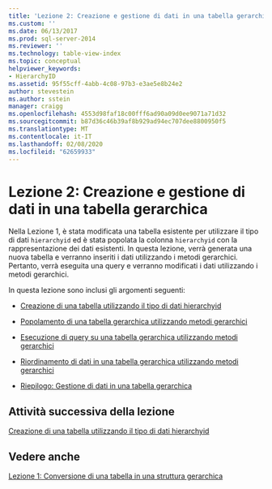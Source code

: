 ```yaml
---
title: 'Lezione 2: Creazione e gestione di dati in una tabella gerarchica | Microsoft Docs'
ms.custom: ''
ms.date: 06/13/2017
ms.prod: sql-server-2014
ms.reviewer: ''
ms.technology: table-view-index
ms.topic: conceptual
helpviewer_keywords:
- HierarchyID
ms.assetid: 95f55cff-4abb-4c08-97b3-e3ae5e8b24e2
author: stevestein
ms.author: sstein
manager: craigg
ms.openlocfilehash: 4553d98faf18c00fff6ad90a09d0ee9071a71d32
ms.sourcegitcommit: b87d36c46b39af8b929ad94ec707dee8800950f5
ms.translationtype: MT
ms.contentlocale: it-IT
ms.lasthandoff: 02/08/2020
ms.locfileid: "62659933"
---
```

# <a name="lesson-2-creating-and-managing-data-in-a-hierarchical-table"></a>Lezione 2: Creazione e gestione di dati in una tabella gerarchica
  Nella Lezione 1, è stata modificata una tabella esistente per utilizzare il tipo di dati `hierarchyid` ed è stata popolata la colonna `hierarchyid` con la rappresentazione dei dati esistenti. In questa lezione, verrà generata una nuova tabella e verranno inseriti i dati utilizzando i metodi gerarchici. Pertanto, verrà eseguita una query e verranno modificati i dati utilizzando i metodi gerarchici.  
  
 In questa lezione sono inclusi gli argomenti seguenti:  
  
-   [Creazione di una tabella utilizzando il tipo di dati hierarchyid](lesson-2-1-creating-a-table-using-the-hierarchyid-data-type.md)  
  
-   [Popolamento di una tabella gerarchica utilizzando metodi gerarchici](lesson-2-2-populating-a-hierarchical-table-using-hierarchical-methods.md)  
  
-   [Esecuzione di query su una tabella gerarchica utilizzando metodi gerarchici](lesson-2-3-querying-a-hierarchical-table-using-hierarchy-methods.md)  
  
-   [Riordinamento di dati in una tabella gerarchica utilizzando metodi gerarchici](lesson-2-4-reordering-data-in-a-hierarchical-table-using-hierarchical-methods.md)  
  
-   [Riepilogo: Gestione di dati in una tabella gerarchica](lesson-2-5-summary-managing-data-in-a-hierarchical-table.md)  
  
## <a name="next-task-in-lesson"></a>Attività successiva della lezione  
 [Creazione di una tabella utilizzando il tipo di dati hierarchyid](lesson-2-1-creating-a-table-using-the-hierarchyid-data-type.md)  
  
## <a name="see-also"></a>Vedere anche  
 [Lezione 1: Conversione di una tabella in una struttura gerarchica](lesson-1-converting-a-table-to-a-hierarchical-structure.md)  
  
  
